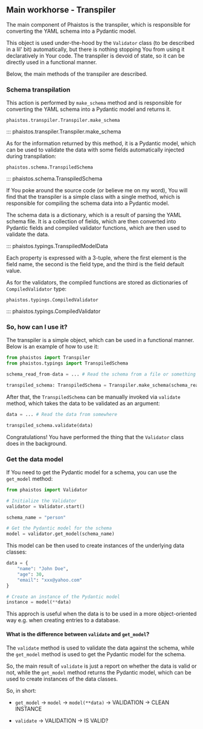 ## Main workhorse - Transpiler

The main component of Phaistos is the transpiler, which is responsible for converting the YAML schema into a Pydantic model.

This object is used under-the-hood by the `Validator` class (to be described in a lil' bit) automatically, but there is nothing stopping You from using it
declaratively in Your code. The transpiler is devoid of state, so it can
be directly used in a functional manner.

Below, the main methods of the transpiler are described.

### Schema transpilation

This action is performed by `make_schema` method and is responsible for converting the YAML schema into a Pydantic model and returns it.

`phaistos.transpiler.Transpiler.make_schema`

::: phaistos.transpiler.Transpiler.make_schema

As for the information returned by this method, it is a Pydantic model, which can be used to validate the data with some fields automatically injected during transpilation:

`phaistos.schema.TranspiledSchema`

::: phaistos.schema.TranspiledSchema

If You poke around the source code (or believe me on my word), You will find that the transpiler is a simple class with a single method, which is responsible for compiling the schema data into a Pydantic model.

The schema data is a dictionary, which is a result of parsing the YAML schema file. It is a collection of fields, which are then converted into Pydantic fields
and compiled validator functions, which are then used to validate the data.

::: phaistos.typings.TranspiledModelData

Each property is expressed with a 3-tuple, where the first element is the field name, the second is the field type, and the third is the field default value.

As for the validators, the compiled functions are stored as dictionaries of `CompiledValidator` type:

`phaistos.typings.CompiledValidator`

::: phaistos.typings.CompiledValidator

### So, how can I use it?

The transpiler is a simple object, which can be used in a functional manner. Below is an example of how to use it:

```python
from phaistos import Transpiler
from phaistos.typings import TranspiledSchema

schema_read_from-data = ... # Read the schema from a file or something

transpiled_schema: TranspiledSchema = Transpiler.make_schema(schema_read_from_data)
```

After that, the `TranspiledSchema` can be manually invoked via `validate` method,
which takes the data to be validated as an argument:

```python
data = ... # Read the data from somewhere

transpiled_schema.validate(data)
```

Congratulations! You have performed the thing that the `Validator` class does
in the background.

### Get the data model

If You need to get the Pydantic model for a schema, you can use the `get_model` method:

```python
from phaistos import Validator

# Initialize the Validator
validator = Validator.start()

schema_name = "person"

# Get the Pydantic model for the schema
model = validator.get_model(schema_name)
```

This model can be then used to create instances of the underlying data classes:

```python
data = {
    "name": "John Doe",
    "age": 30,
    "email": "xxx@yahoo.com"
}

# Create an instance of the Pydantic model
instance = model(**data)
```

This approch is useful when the data is to be used in a more object-oriented way e.g. when creating entries to a database.

#### What is the difference between `validate` and `get_model`?

The `validate` method is used to validate the data against the schema, while the `get_model` method is used to get the Pydantic model for the schema.

So, the main result of `validate` is just a report on whether the data is valid or not, while the `get_model` method returns the Pydantic model, which can be used to create instances of the data classes.

So, in short:

* `get_model` -> `model` -> `model(**data)` -> VALIDATION -> CLEAN INSTANCE

* `validate` -> VALIDATION -> IS VALID?
